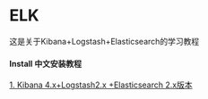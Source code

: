 # ELK
这是关于Kibana+Logstash+Elasticsearch的学习教程


#### Install 中文安装教程

[1. Kibana 4.x+Logstash2.x +Elasticsearch 2.x版本](https://github.com/yuexing0921/ELK/tree/master/install)